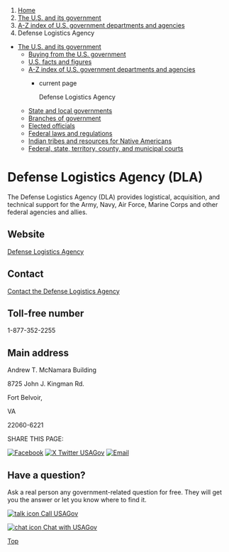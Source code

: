 1. [Home](/)
2. [The U.S. and its government](/about-the-us)
3. [A-Z index of U.S. government departments and agencies](/agency-index)
4. Defense Logistics Agency

* [The U.S. and its government](/about-the-us)
  + [Buying from the U.S. government](/buy-from-government)
  + [U.S. facts and figures](/facts-figures)
  + [A-Z index of U.S. government departments and agencies](/agency-index)
    - current page

      Defense Logistics Agency
  + [State and local governments](/state-local-governments)
  + [Branches of government](/branches-of-government)
  + [Elected officials](/elected-officials)
  + [Federal laws and regulations](/laws-and-regulations)
  + [Indian tribes and resources for Native Americans](/tribes)
  + [Federal, state, territory, county, and municipal courts](/courts)

Defense Logistics Agency
(DLA)
==============================

The Defense Logistics Agency (DLA) provides logistical, acquisition, and technical support for the Army, Navy, Air Force, Marine Corps and other federal agencies and allies.

Website
-------

[Defense Logistics Agency](https://www.dla.mil/)

Contact
-------

[Contact the Defense Logistics Agency](https://www.dla.mil/AboutDLA/ContactUs.aspx)

Toll-free number
----------------

1-877-352-2255

Main address
------------

Andrew T. McNamara Building
  

8725 John J. Kingman Rd.
  

Fort Belvoir,

VA

22060-6221

SHARE THIS PAGE:

[![Facebook](/themes/custom/usagov/images/social-media-icons/Facebook_Icon.svg)](https://www.facebook.com/sharer/sharer.php?u=https://www.usa.gov/agencies/defense-logistics-agency&v=3)
[![X Twitter USAGov](/themes/custom/usagov/images/social-media-icons/X_Twitter_Icon.svg?version=2)](https://twitter.com/intent/tweet?source=webclient&text=https://www.usa.gov/agencies/defense-logistics-agency)
[![Email](/themes/custom/usagov/images/social-media-icons/Email_Icon.svg?version=2)](mailto:?subject=https://www.usa.gov/agencies/defense-logistics-agency)

Have a question?
----------------

Ask a real person any government-related question for free. They will get you the answer or let you know where to find it.

[![talk icon](/themes/custom/usagov/images/ICONS_talk.png)
Call USAGov](/phone)

[![chat icon](/themes/custom/usagov/images/ICONS_chat.png)
Chat with USAGov](/chat)

[Top](#main-content)